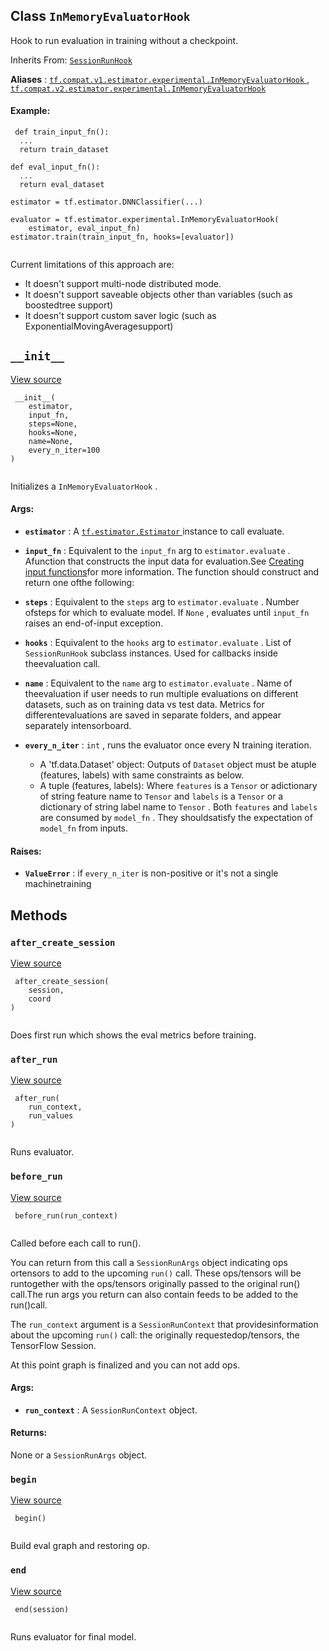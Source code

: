 

## Class  `InMemoryEvaluatorHook` 
Hook to run evaluation in training without a checkpoint.

Inherits From: [ `SessionRunHook` ](https://tensorflow.google.cn/api_docs/python/tf/estimator/SessionRunHook)

**Aliases** : [ `tf.compat.v1.estimator.experimental.InMemoryEvaluatorHook` ](/api_docs/python/tf/estimator/experimental/InMemoryEvaluatorHook), [ `tf.compat.v2.estimator.experimental.InMemoryEvaluatorHook` ](/api_docs/python/tf/estimator/experimental/InMemoryEvaluatorHook)

#### Example:


```
 def train_input_fn():
  ...
  return train_dataset

def eval_input_fn():
  ...
  return eval_dataset

estimator = tf.estimator.DNNClassifier(...)

evaluator = tf.estimator.experimental.InMemoryEvaluatorHook(
    estimator, eval_input_fn)
estimator.train(train_input_fn, hooks=[evaluator])
 
```

Current limitations of this approach are:

- It doesn't support multi-node distributed mode.
- It doesn't support saveable objects other than variables (such as boostedtree support)
- It doesn't support custom saver logic (such as ExponentialMovingAveragesupport)


##  `__init__` 
[View source](https://github.com/tensorflow/estimator/tree/master/tensorflow_estimator/python/estimator/hooks/hooks.py)

```
 __init__(
    estimator,
    input_fn,
    steps=None,
    hooks=None,
    name=None,
    every_n_iter=100
)
 
```

Initializes a  `InMemoryEvaluatorHook` .

#### Args:
- **`estimator`** : A [ `tf.estimator.Estimator` ](https://tensorflow.google.cn/api_docs/python/tf/estimator/Estimator) instance to call evaluate.
- **`input_fn`** :  Equivalent to the  `input_fn`  arg to  `estimator.evaluate` . Afunction that constructs the input data for evaluation.See [Creating input functions](https://tensorflow.org/guide/premade_estimators#create_input_functions)for more information. The function should construct and return one ofthe following:


- **`steps`** : Equivalent to the  `steps`  arg to  `estimator.evaluate` .  Number ofsteps for which to evaluate model. If  `None` , evaluates until  `input_fn` raises an end-of-input exception.


- **`hooks`** : Equivalent to the  `hooks`  arg to  `estimator.evaluate` . List of `SessionRunHook`  subclass instances. Used for callbacks inside theevaluation call.


- **`name`** :  Equivalent to the  `name`  arg to  `estimator.evaluate` . Name of theevaluation if user needs to run multiple evaluations on different datasets, such as on training data vs test data. Metrics for differentevaluations are saved in separate folders, and appear separately intensorboard.


- **`every_n_iter`** :  `int` , runs the evaluator once every N training iteration.


    - A 'tf.data.Dataset' object: Outputs of  `Dataset`  object must be atuple (features, labels) with same constraints as below.
    - A tuple (features, labels): Where  `features`  is a  `Tensor`  or adictionary of string feature name to  `Tensor`  and  `labels`  is a `Tensor`  or a dictionary of string label name to  `Tensor` . Both `features`  and  `labels`  are consumed by  `model_fn` . They shouldsatisfy the expectation of  `model_fn`  from inputs.


#### Raises:
- **`ValueError`** : if  `every_n_iter`  is non-positive or it's not a single machinetraining


## Methods


###  `after_create_session` 
[View source](https://github.com/tensorflow/estimator/tree/master/tensorflow_estimator/python/estimator/hooks/hooks.py)

```
 after_create_session(
    session,
    coord
)
 
```

Does first run which shows the eval metrics before training.

###  `after_run` 
[View source](https://github.com/tensorflow/estimator/tree/master/tensorflow_estimator/python/estimator/hooks/hooks.py)

```
 after_run(
    run_context,
    run_values
)
 
```

Runs evaluator.

###  `before_run` 
[View source](https://github.com/tensorflow/tensorflow/blob/r2.0/tensorflow/python/training/session_run_hook.py#L129-L150)

```
 before_run(run_context)
 
```

Called before each call to run().

You can return from this call a  `SessionRunArgs`  object indicating ops ortensors to add to the upcoming  `run()`  call.  These ops/tensors will be runtogether with the ops/tensors originally passed to the original run() call.The run args you return can also contain feeds to be added to the run()call.

The  `run_context`  argument is a  `SessionRunContext`  that providesinformation about the upcoming  `run()`  call: the originally requestedop/tensors, the TensorFlow Session.

At this point graph is finalized and you can not add ops.

#### Args:
- **`run_context`** : A  `SessionRunContext`  object.


#### Returns:
None or a  `SessionRunArgs`  object.

###  `begin` 
[View source](https://github.com/tensorflow/estimator/tree/master/tensorflow_estimator/python/estimator/hooks/hooks.py)

```
 begin()
 
```

Build eval graph and restoring op.

###  `end` 
[View source](https://github.com/tensorflow/estimator/tree/master/tensorflow_estimator/python/estimator/hooks/hooks.py)

```
 end(session)
 
```

Runs evaluator for final model.

